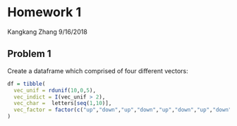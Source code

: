 Homework 1
================
Kangkang Zhang
9/16/2018

Problem 1
---------

Create a dataframe which comprised of four different vectors:

``` r
df = tibble(
  vec_unif = rdunif(10,0,5),
  vec_indict = I(vec_unif > 2),
  vec_char =  letters[seq(1,10)],
  vec_factor = factor(c("up","down","up","down","up","down","up","down","up","down"))
)
```
